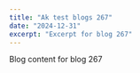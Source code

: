 ```yaml
---
title: "Ak test blogs 267"
date: "2024-12-31"
excerpt: "Excerpt for blog 267"
---
```


Blog content for blog 267